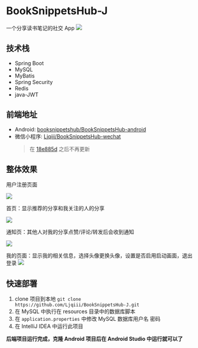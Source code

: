 # BookSnippetsHub-J
一个分享读书笔记的社交 App
![](https://raw.githubusercontent.com/Ljqiii/BookSnippetsHub-J/master/img/icon.png)

## 技术栈
- Spring Boot
- MySQL
- MyBatis
- Spring Security
- Redis
- java-JWT

## 前端地址
- Android: [booksnippetshub/BookSnippetsHub-android](https://github.com/booksnippetshub/BookSnippetsHub-android)
- 微信小程序: [Ljqiii/BookSnippetsHub-wechat](https://github.com/Ljqiii/BookSnippetsHub-wechat)
    > 在 [18e885d](https://github.com/Ljqiii/BookSnippetsHub-J/commit/18e885d90354dd8993a37990fcd530f7faf449f6) 之后不再更新

## 整体效果
用户注册页面

![](https://raw.githubusercontent.com/Ljqiii/BookSnippetsHub-J/master/img/regeister.png)


首页：显示推荐的分享和我关注的人的分享

![](https://raw.githubusercontent.com/Ljqiii/BookSnippetsHub-J/master/img/home.png)

通知页：其他人对我的分享点赞/评论/转发后会收到通知

![](https://raw.githubusercontent.com/Ljqiii/BookSnippetsHub-J/master/img/notification.png)

我的页面：显示我的相关信息，选择头像更换头像，设置是否启用启动画面，退出登录
![](https://raw.githubusercontent.com/Ljqiii/BookSnippetsHub-J/master/img/me.png)

## 快速部署
1. clone 项目到本地 ```git clone https://github.com/Ljqiii/BookSnippetsHub-J.git```
2. 在 MySQL 中执行在 resources 目录中的数据库脚本
3. 在 ```application.properties``` 中修改 MySQL 数据库用户名 密码
4. 在 IntelliJ IDEA 中运行此项目

**后端项目运行完成，克隆 Android 项目后在 Android Studio 中运行就可以了**









